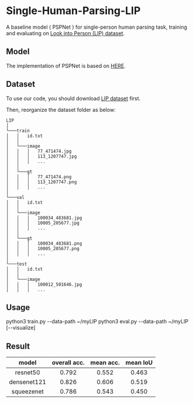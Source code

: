 # Single-Human-Parsing-LIP
A baseline model ( PSPNet ) for single-person human parsing task, training and evaluating on [Look into Person (LIP) dataset](http://sysu-hcp.net/lip/index.php).

## Model
The implementation of PSPNet is based on [HERE](https://github.com/Lextal/pspnet-pytorch).

## Dataset
To use our code, you should download [LIP dataset](http://sysu-hcp.net/lip/index.php) first.

Then, reorganize the dataset folder as below:

```
LIP
│ 
└───train
│   │   id.txt
│   │
│   └───image
│   │   │   77_471474.jpg
│   │   │   113_1207747.jpg
│   │   │   ...
│   │
│   └───gt
│   │   │   77_471474.png
│   │   │   113_1207747.png
│   │   │   ...
│
└───val
│   │   id.txt
│   │
│   └───image
│   │   │   100034_483681.jpg
│   │   │   10005_205677.jpg
│   │   │   ...
│   │
│   └───gt
│   │   │   100034_483681.png
│   │   │   10005_205677.png
│   │   │   ...
│
└───test
│   │   id.txt
│   │
│   └───image
│   │   │   100012_501646.jpg
│   │   │   ...
```

## Usage
python3  train.py  --data-path ~/myLIP
python3  eval.py  --data-path ~/myLIP [--visualize]

## Result

| model | overall acc. | mean acc. | mean IoU |
| :------: | :------: | :------: | :------: |
| resnet50 | 0.792 | 0.552 | 0.463 |
| densenet121 | 0.826 | 0.606 | 0.519 |
| squeezenet | 0.786 | 0.543 | 0.450 |

